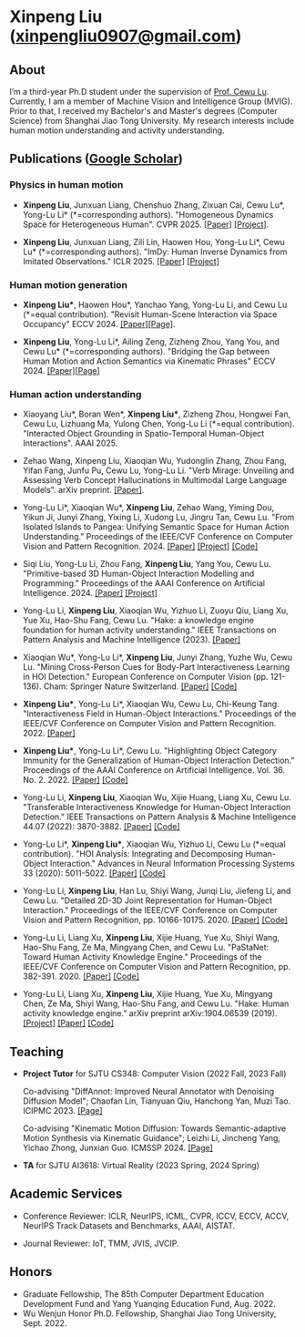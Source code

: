 # Xinpeng Liu (xinpengliu0907@gmail.com)

## About

I’m a third-year Ph.D student under the supervision of [Prof. Cewu Lu](http://mvig.sjtu.edu.cn/). Currently, I am a member of Machine Vision and Intelligence Group (MVIG). Prior to that, I received my Bachelor's and Master's degrees (Computer Science) from Shanghai Jiao Tong University. My research interests include human motion understanding and activity understanding.

## Publications ([Google Scholar](https://scholar.google.com/citations?user=DBE-ju8AAAAJ))

### Physics in human motion

- **Xinpeng Liu**, Junxuan Liang, Chenshuo Zhang, Zixuan Cai, Cewu Lu\*, Yong-Lu Li\* (\*=corresponding authors). "Homogeneous Dynamics Space for Heterogeneous Human". CVPR 2025. [[Paper]](https://arxiv.org/abs/2412.06146) [[Project]](https://foruck.github.io/HDyS/).

- **Xinpeng Liu**, Junxuan Liang, Zili Lin, Haowen Hou, Yong-Lu Li\*, Cewu Lu\* (\*=corresponding authors). "ImDy: Human Inverse Dynamics from Imitated Observations." ICLR 2025. [[Paper]](https://arxiv.org/abs/2410.17610) [[Project]](https://foruck.github.io/ImDy/)

### Human motion generation

- **Xinpeng Liu\***, Haowen Hou\*, Yanchao Yang, Yong-Lu Li, and Cewu Lu (\*=equal contribution). "Revisit Human-Scene Interaction via Space Occupancy" ECCV 2024. [[Paper]](https://arxiv.org/abs/2312.02700)[[Page]](https://foruck.github.io/occu-page/).

- **Xinpeng Liu**, Yong-Lu Li\*, Ailing Zeng, Zizheng Zhou, Yang You, and Cewu Lu\* (\*=corresponding authors). "Bridging the Gap between Human Motion and Action Semantics via Kinematic Phrases" ECCV 2024. [[Paper]](https://arxiv.org/abs/2310.04189)[[Page](https://foruck.github.io/KP/)]

### Human action understanding

- Xiaoyang Liu\*, Boran Wen\*, **Xinpeng Liu\***, Zizheng Zhou, Hongwei Fan, Cewu Lu, Lizhuang Ma, Yulong Chen, Yong-Lu Li (\*=equal contribution). "Interacted Object Grounding in Spatio-Temporal Human-Object Interactions". AAAI 2025.

- Zehao Wang, Xinpeng Liu, Xiaoqian Wu, Yudonglin Zhang, Zhou Fang, Yifan Fang, Junfu Pu, Cewu Lu, Yong-Lu Li. "Verb Mirage: Unveiling and Assessing Verb Concept Hallucinations in Multimodal Large Language Models". arXiv preprint. [[Paper]](https://arxiv.org/pdf/2412.04939).

- Yong-Lu Li\*, Xiaoqian Wu\*, **Xinpeng Liu**, Zehao Wang, Yiming Dou, Yikun Ji, Junyi Zhang, Yixing Li, Xudong Lu, Jingru Tan, Cewu Lu. "From Isolated Islands to Pangea: Unifying Semantic Space for Human Action Understanding." Proceedings of the IEEE/CVF Conference on Computer Vision and Pattern Recognition. 2024. [[Paper]](https://arxiv.org/pdf/2304.00553.pdf) [[Project]](https://mvig-rhos.com/pangea) [[Code]](https://github.com/DirtyHarryLYL/Sandwich)

- Siqi Liu, Yong-Lu Li, Zhou Fang, **Xinpeng Liu**, Yang You, Cewu Lu. "Primitive-based 3D Human-Object Interaction Modelling and Programming." Proceedings of the AAAI Conference on Artificial Intelligence. 2024. [[Paper]](https://arxiv.org/abs/2312.10714) [[Project]](https://mvig-rhos.com/p3haoi)

- Yong-Lu Li, **Xinpeng Liu**, Xiaoqian Wu, Yizhuo Li, Zuoyu Qiu, Liang Xu, Yue Xu, Hao-Shu Fang, Cewu Lu. "Hake: a knowledge engine foundation for human activity understanding." IEEE Transactions on Pattern Analysis and Machine Intelligence (2023). [[Paper]](https://ieeexplore.ieee.org/abstract/document/10002711/)

- Xiaoqian Wu\*, Yong-Lu Li\*, **Xinpeng Liu**, Junyi Zhang, Yuzhe Wu, Cewu Lu. "Mining Cross-Person Cues for Body-Part Interactiveness Learning in HOI Detection." European Conference on Computer Vision (pp. 121-136). Cham: Springer Nature Switzerland. [[Paper]](https://link.springer.com/chapter/10.1007/978-3-031-19772-7_8) [[Code]](https://github.com/enlighten0707/Body-Part-Map-for-Interactiveness)

- **Xinpeng Liu\***, Yong-Lu Li\*, Xiaoqian Wu, Cewu Lu, Chi-Keung Tang. "Interactiveness Field in Human-Object Interactions." Proceedings of the IEEE/CVF Conference on Computer Vision and Pattern Recognition. 2022. [[Paper]](https://openaccess.thecvf.com/content/CVPR2022/papers/Liu_Interactiveness_Field_in_Human-Object_Interactions_CVPR_2022_paper.pdf)

- **Xinpeng Liu\***, Yong-Lu Li\*, Cewu Lu. "Highlighting Object Category Immunity for the Generalization of Human-Object Interaction Detection." Proceedings of the AAAI Conference on Artificial Intelligence. Vol. 36. No. 2. 2022. [[Paper]](https://www.aaai.org/AAAI22Papers/AAAI-1021.LiuX.pdf) [[Code]](https://github.com/Foruck/OC-Immunity)

- Yong-Lu Li, **Xinpeng Liu**, Xiaoqian Wu, Xijie Huang, Liang Xu, Cewu Lu. "Transferable Interactiveness Knowledge for Human-Object Interaction Detection." IEEE Transactions on Pattern Analysis & Machine Intelligence 44.07 (2022): 3870-3882. [[Paper]](https://ieeexplore.ieee.org/document/9335510/) [[Code]](https://github.com/DirtyHarryLYL/Transferable-Interactiveness-Network)

- Yong-Lu Li\*, **Xinpeng Liu\***, Xiaoqian Wu, Yizhuo Li, Cewu Lu (\*=equal contribution). "HOI Analysis: Integrating and Decomposing Human-Object Interaction." Advances in Neural Information Processing Systems 33 (2020): 5011-5022. [[Paper]](https://papers.nips.cc/paper/2020/file/3493894fa4ea036cfc6433c3e2ee63b0-Paper.pdf) [[Code]](https://github.com/DirtyHarryLYL/HAKE-Action-Torch/tree/IDN-(Integrating-Decomposing-Network))

- Yong-Lu Li, **Xinpeng Liu**, Han Lu, Shiyi Wang, Junqi Liu, Jiefeng Li, and Cewu Lu. "Detailed 2D-3D Joint Representation for Human-Object Interaction." Proceedings of the IEEE/CVF Conference on Computer Vision and Pattern Recognition, pp. 10166-10175. 2020. [[Paper]](https://openaccess.thecvf.com/content_CVPR_2020/papers/Li_Detailed_2D-3D_Joint_Representation_for_Human-Object_Interaction_CVPR_2020_paper.pdf) [[Code]](https://github.com/DirtyHarryLYL/DJ-RN)

- Yong-Lu Li, Liang Xu, **Xinpeng Liu**, Xijie Huang, Yue Xu, Shiyi Wang, Hao-Shu Fang, Ze Ma, Mingyang Chen, and Cewu Lu. "PaStaNet: Toward Human Activity Knowledge Engine." Proceedings of the IEEE/CVF Conference on Computer Vision and Pattern Recognition, pp. 382-391. 2020. [[Paper]](https://openaccess.thecvf.com/content_CVPR_2020/papers/Li_PaStaNet_Toward_Human_Activity_Knowledge_Engine_CVPR_2020_paper.pdf) [[Code]](https://github.com/DirtyHarryLYL/HAKE-Action/tree/Instance-level-HAKE-Action)

- Yong-Lu Li, Liang Xu, **Xinpeng Liu**, Xijie Huang, Yue Xu, Mingyang Chen, Ze Ma, Shiyi Wang, Hao-Shu Fang, and Cewu Lu. "Hake: Human activity knowledge engine." arXiv preprint arXiv:1904.06539 (2019). [[Project]](http://hake-mvig.cn/home/) [[Paper]](https://arxiv.org/pdf/1904.06539) [[Code]](https://github.com/DirtyHarryLYL/HAKE-Action/tree/master)

## Teaching

- **Project Tutor** for SJTU CS348: Computer Vision (2022 Fall, 2023 Fall)

     Co-advising "DiffAnnot: Improved Neural Annotator with Denoising Diffusion Model"; Chaofan Lin, Tianyuan Qiu, Hanchong Yan, Muzi Tao. ICIPMC 2023. [[Page]](https://github.com/PaperL/Human-3D-Diffusion)
  
     Co-advising "Kinematic Motion Diffusion: Towards Semantic-adaptive Motion Synthesis via Kinematic Guidance"; Leizhi Li, Jincheng Yang, Yichao Zhong, Junxian Guo. ICMSSP 2024. [[Page]](https://jerrygjx.github.io/Kinematic-Motion-Diffusion/)

- **TA** for  SJTU AI3618: Virtual Reality (2023 Spring, 2024 Spring) 

## Academic Services

- Conference Reviewer: ICLR, NeurIPS, ICML, CVPR, ICCV, ECCV, ACCV, NeurIPS Track Datasets and Benchmarks, AAAI, AISTAT.

- Journal Reviewer: IoT, TMM, JVIS, JVCIP.

## Honors

- Graduate Fellowship, The 85th Computer Department Education Development Fund and Yang Yuanqing Education Fund, Aug. 2022.
- Wu Wenjun Honor Ph.D. Fellowship, Shanghai Jiao Tong University, Sept. 2022.
